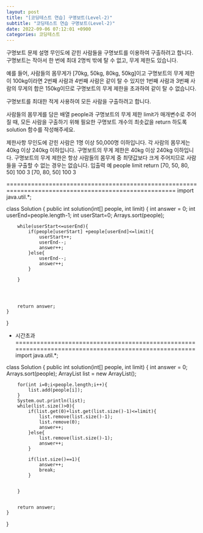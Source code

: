 ```yaml
---
layout: post
title: "[코딩테스트 연습] 구명보트(Level-2)"
subtitle: "코딩테스트 연습 구명보트(Level-2)"
date: 2022-09-06 07:12:01 +0900
categories: 코딩테스트
---
```

구명보트
문제 설명
무인도에 갇힌 사람들을 구명보트를 이용하여 구출하려고 합니다. 구명보트는 작아서 한 번에 최대 2명씩 밖에 탈 수 없고, 무게 제한도 있습니다.

예를 들어, 사람들의 몸무게가 [70kg, 50kg, 80kg, 50kg]이고 구명보트의 무게 제한이 100kg이라면 2번째 사람과 4번째 사람은 같이 탈 수 있지만 1번째 사람과 3번째 사람의 무게의 합은 150kg이므로 구명보트의 무게 제한을 초과하여 같이 탈 수 없습니다.

구명보트를 최대한 적게 사용하여 모든 사람을 구출하려고 합니다.

사람들의 몸무게를 담은 배열 people과 구명보트의 무게 제한 limit가 매개변수로 주어질 때, 모든 사람을 구출하기 위해 필요한 구명보트 개수의 최솟값을 return 하도록 solution 함수를 작성해주세요.

제한사항
무인도에 갇힌 사람은 1명 이상 50,000명 이하입니다.
각 사람의 몸무게는 40kg 이상 240kg 이하입니다.
구명보트의 무게 제한은 40kg 이상 240kg 이하입니다.
구명보트의 무게 제한은 항상 사람들의 몸무게 중 최댓값보다 크게 주어지므로 사람들을 구출할 수 없는 경우는 없습니다.
입출력 예
people	limit	return
[70, 50, 80, 50]	100	3
[70, 80, 50]	100	3



======================================================================================================
import java.util.*;

class Solution {
    public int solution(int[] people, int limit) {
        int answer = 0;
        int userEnd=people.length-1;
        int userStart=0;
        Arrays.sort(people);
        
        while(userStart<=userEnd){
            if(people[userStart] +people[userEnd]<=limit){
                userStart++;
                userEnd--;
                answer++;
            }else{
                userEnd--;
                answer++;
            }
            
        }
        
        
        
        
        return answer;
    }
}

- 시간초과
======================================================================================================
import java.util.*;

class Solution {
    public int solution(int[] people, int limit) {
        int answer = 0;
        Arrays.sort(people);
        ArrayList<Integer> list = new ArrayList();
        
        for(int i=0;i<people.length;i++){
            list.add(people[i]);
        }
        System.out.println(list);
        while(list.size()>0){
            if(list.get(0)+list.get(list.size()-1)<=limit){
                list.remove(list.size()-1);
                list.remove(0);
                answer++;
            }else{
                list.remove(list.size()-1);
                answer++;
            }
            
            if(list.size()==1){
                answer++;
                break;
            }
            
            
        }
        
        
        return answer;
    }
}
